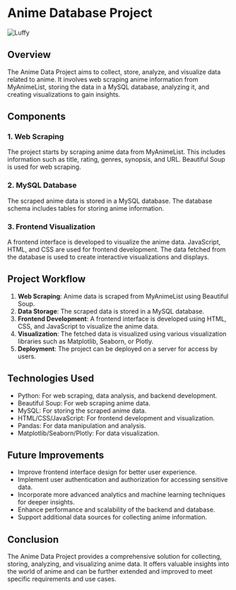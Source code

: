# Anime Database Project

![Luffy]((https://wegotthiscovered.com/wp-content/uploads/2022/09/One-Piece-Monkey-D-Luffy-e1693333525114.jpg))

## Overview
The Anime Data Project aims to collect, store, analyze, and visualize data related to anime. It involves web scraping anime information from MyAnimeList, storing the data in a MySQL database, analyzing it, and creating visualizations to gain insights.

## Components

### 1. Web Scraping
The project starts by scraping anime data from MyAnimeList. This includes information such as title, rating, genres, synopsis, and URL. Beautiful Soup is used for web scraping.

### 2. MySQL Database
The scraped anime data is stored in a MySQL database. The database schema includes tables for storing anime information.

### 3. Frontend Visualization
A frontend interface is developed to visualize the anime data. JavaScript, HTML, and CSS are used for frontend development. The data fetched from the database is used to create interactive visualizations and displays.

## Project Workflow

1. **Web Scraping**: Anime data is scraped from MyAnimeList using Beautiful Soup.
2. **Data Storage**: The scraped data is stored in a MySQL database.
3. **Frontend Development**: A frontend interface is developed using HTML, CSS, and JavaScript to visualize the anime data.
4. **Visualization**: The fetched data is visualized using various visualization libraries such as Matplotlib, Seaborn, or Plotly.
5. **Deployment**: The project can be deployed on a server for access by users.

## Technologies Used

- Python: For web scraping, data analysis, and backend development.
- Beautiful Soup: For web scraping anime data.
- MySQL: For storing the scraped anime data.
- HTML/CSS/JavaScript: For frontend development and visualization.
- Pandas: For data manipulation and analysis.
- Matplotlib/Seaborn/Plotly: For data visualization.

## Future Improvements

- Improve frontend interface design for better user experience.
- Implement user authentication and authorization for accessing sensitive data.
- Incorporate more advanced analytics and machine learning techniques for deeper insights.
- Enhance performance and scalability of the backend and database.
- Support additional data sources for collecting anime information.

## Conclusion

The Anime Data Project provides a comprehensive solution for collecting, storing, analyzing, and visualizing anime data. It offers valuable insights into the world of anime and can be further extended and improved to meet specific requirements and use cases.
